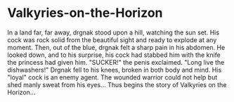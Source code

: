 Valkyries-on-the-Horizon
========================

In a land far, far away, drgnak stood upon a hill, watching the sun set. His cock was rock solid from the beautiful sight and ready to explode at any moment. Then, out of the blue, drgnak felt a sharp pain in his abdomen. He looked down, and to his surprise, his cock had stabbed him with the knife the princess had given him. "SUCKER!" the penis exclaimed. "Long live the dishwashers!" Drgnak fell to his knees, broken in both body and mind. His "loyal" cock is an enemy agent. The wounded warrior could not help but shed manly sweat from his eyes... Thus begins the story of Valkyries on the Horizon... 

